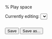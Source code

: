 % Play space

Currently editing: <select id="code-names"></select>

~~~~ {data-exercise="scratch"}

~~~~

<script src="scripts/play-space.js"></script>

<button type="button" onclick="save();">Save</button>
<button type="button" onclick="saveAs();">Save as...</button>
